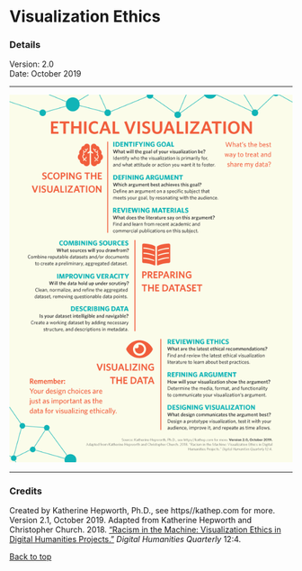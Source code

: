 # Visualization Ethics

### Details
Version: 2.0  
Date: October 2019

-----------------------------

![Ethical Visualization Workflow poster](/images/ethical_visualization_poster_2_0.png)

-----------------------------
### Credits

Created by Katherine Hepworth, Ph.D., see https//kathep.com for more. Version 2.1, October 2019. Adapted from Katherine Hepworth and Christopher Church. 2018. [“Racism in the Machine: Visualization Ethics in Digital Humanities Projects.”](http://www.digitalhumanities.org/dhq/vol/12/4/000408/000408.html) *Digital Humanities Quarterly* 12:4.     

[Back to top](#visualization-ethics)
